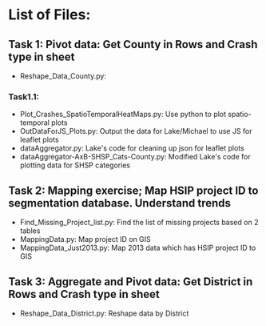 # List of Files:

## Task 1: Pivot data: Get County in Rows and Crash type in sheet
- Reshape_Data_County.py:

### Task1.1: 
- Plot_Crashes_SpatioTemporalHeatMaps.py: Use python to plot spatio-temporal plots
- OutDataForJS_Plots.py: Output the data for Lake/Michael to use JS for leaflet plots
- dataAggregator.py: Lake's code for cleaning up json for leaflet plots 
- dataAggregator-AxB-SHSP_Cats-County.py: Modified Lake's code for plotting data for SHSP categories


## Task 2: Mapping exercise; Map HSIP project ID to segmentation database. Understand trends
- Find_Missing_Project_list.py: Find the list of missing projects based on 2 tables
- MappingData.py: Map project ID on GIS
- MappingData_Just2013.py: Map 2013 data which has HSIP project ID to GIS

## Task 3: Aggregate and Pivot data: Get District in Rows and Crash type in sheet
- Reshape_Data_District.py: Reshape data by District